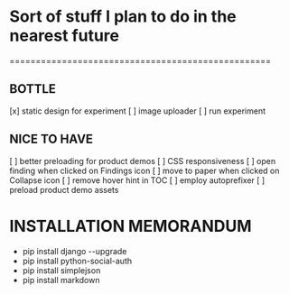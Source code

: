# Sort of stuff I plan to do in the nearest future
==================================================


## BOTTLE
[x] static design for experiment
[ ] image uploader
[ ] run experiment


## NICE TO HAVE
[ ] better preloading for product demos
[ ] CSS responsiveness
[ ] open finding when clicked on Findings icon
[ ] move to paper when clicked on Collapse icon
[ ] remove hover hint in TOC
[ ] employ autoprefixer
[ ] preload product demo assets


# INSTALLATION MEMORANDUM
* pip install django --upgrade
* pip install python-social-auth
* pip install simplejson
* pip install markdown